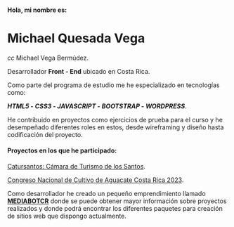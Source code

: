 #### Hola, mi nombre es:
# **Michael Quesada Vega**
_cc_ Michael Vega Bermúdez.

Desarrollador **Front - End** ubicado en Costa Rica.

Como parte del programa de estudio me he especializado en tecnologías como:

**_HTML5_ - _CSS3_ - _JAVASCRIPT_ - _BOOTSTRAP_ - _WORDPRESS_**.

He contribuido en proyectos como ejercicios de prueba para el curso y he desempeñado diferentes roles en estos, desde wireframing y diseño hasta codificación del proyecto.

#### Proyectos en los que he participado:

[Catursantos: Cámara de Turismo de los Santos](https://catursantos.com/).

[Congreso Nacional de Cultivo de Aguacate Costa Rica 2023](http://congresoaguacateina2023.infinityfreeapp.com/).

Como desarrollador he creado un pequeño emprendimiento llamado **[MEDIABOTCR](mediabotcr.com)** donde se puede obtener mayor información sobre proyectos realizados y donde podrá encontrar los diferentes paquetes para creación de sitios web que dispongo actualmente.